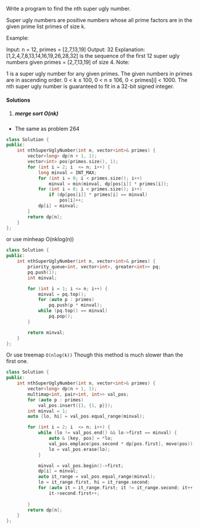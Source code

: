 Write a program to find the nth super ugly number.

Super ugly numbers are positive numbers whose all prime factors are in the given prime list primes of size k.

Example:

Input: n = 12, primes = [2,7,13,19]
Output: 32 
Explanation: [1,2,4,7,8,13,14,16,19,26,28,32] is the sequence of the first 12 
             super ugly numbers given primes = [2,7,13,19] of size 4.
Note:

1 is a super ugly number for any given primes.
The given numbers in primes are in ascending order.
0 < k ≤ 100, 0 < n ≤ 106, 0 < primes[i] < 1000.
The nth super ugly number is guaranteed to fit in a 32-bit signed integer.


#### Solutions

1. ##### merge sort O(nk)

- The same as problem 264


```c++
class Solution {
public:
    int nthSuperUglyNumber(int n, vector<int>& primes) {
        vector<long> dp(n + 1, 1);
        vector<int> pos(primes.size(), 1);
        for (int i = 2; i  <= n; i++) {
            long minval = INT_MAX;
            for (int i = 0; i < primes.size(); i++)
                minval = min(minval, dp[pos[i]] * primes[i]);
            for (int i = 0; i < primes.size(); i++)
                if (dp[pos[i]] * primes[i] == minval)
                    pos[i]++;
            dp[i] = minval;            
        }
        return dp[n];
    }
};
```

or use minheap O(nklog(n))

```c++
class Solution {
public:
    int nthSuperUglyNumber(int n, vector<int>& primes) {
        priority_queue<int, vector<int>, greater<int>> pq;
        pq.push(1);
        int minval;

        for (int i = 1; i <= n; i++) {
            minval = pq.top();
            for (auto p : primes)
                pq.push(p * minval);
            while (pq.top() == minval)
                pq.pop();
        }

        return minval;
    }
};
```


Or use treemap `O(nlog(k))`
Though this method is much slower than the first one.

```c++
class Solution {
public:
    int nthSuperUglyNumber(int n, vector<int>& primes) {
        vector<long> dp(n + 1, 1);
        multimap<int, pair<int, int>> val_pos;
        for (auto p : primes)
            val_pos.insert({1, {1, p}});
        int minval = 1;
        auto [lo, hi] = val_pos.equal_range(minval);

        for (int i = 2; i  <= n; i++) {
            while (lo != val_pos.end() && lo->first == minval) {
                auto & [key, pos] = *lo;
                val_pos.emplace(pos.second * dp[pos.first], move(pos));
                lo = val_pos.erase(lo);
            }

            minval = val_pos.begin()->first;
            dp[i] = minval;
            auto it_range = val_pos.equal_range(minval);
            lo = it_range.first, hi = it_range.second;
            for (auto it = it_range.first; it != it_range.second; it++)
                it->second.first++;
            
        }
        return dp[n];
    }
};
```